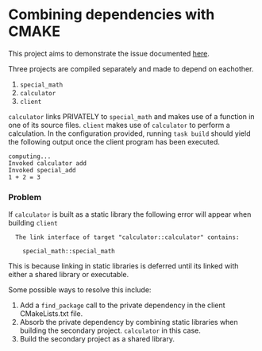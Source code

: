 # Combining dependencies with CMAKE
This project aims to demonstrate the issue documented [here](https://gitlab.kitware.com/cmake/cmake/-/issues/19611).

Three projects are compiled separately and made to depend on eachother.

1. `special_math` 
2. `calculator`
3. `client`

`calculator` links PRIVATELY to `special_math` and makes use of a function in one of its source files. `client` makes use of `calculator` to perform a calculation. In the configuration provided, running `task build` should yield the following output once the client program has been executed.

```
computing...
Invoked calculator add
Invoked special_add
1 + 2 = 3
```

### Problem

If `calculator` is built as a static library the following error will appear when building `client`

```
  The link interface of target "calculator::calculator" contains:

    special_math::special_math
```

This is because linking in static libraries is deferred until its linked with either a shared library or executable.

Some possible ways to resolve this include:

1. Add a `find_package` call to the private dependency in the client CMakeLists.txt file.
2. Absorb the private dependency by combining static libraries when building the secondary project. `calculator` in this case.
3. Build the secondary project as a shared library.
